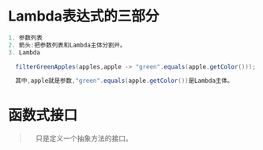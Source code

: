 # Lambda表达式的三部分

```java
1. 参数列表
2. 箭头:把参数列表和Lambda主体分割开。
3. Lambda

  filterGreenApples(apples,apple -> "green".equals(apple.getColor()));

  其中,apple就是参数,"green".equals(apple.getColor())是Lambda主体。
```

# 函数式接口

>&nbsp;&nbsp;&nbsp;&nbsp;只是定义一个抽象方法的接口。